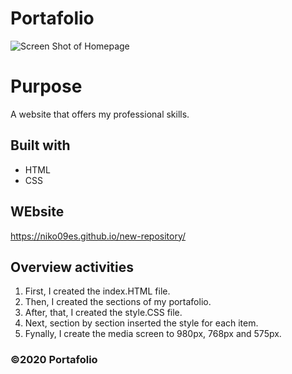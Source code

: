 # Portafolio

![Screen Shot of Homepage](/assests/imagenes/Portafolio.JPG)

# Purpose
A website that offers my professional skills.

## Built with 
* HTML
* CSS

## WEbsite
https://niko09es.github.io/new-repository/

## Overview activities

1. First, I created the index.HTML file.
2. Then, I created the sections of my portafolio.
3. After, that, I created the style.CSS file.
4. Next, section by section inserted the style for each item.
5. Fynally, I create the media screen to 980px, 768px and 575px. 

### ©️2020 Portafolio
